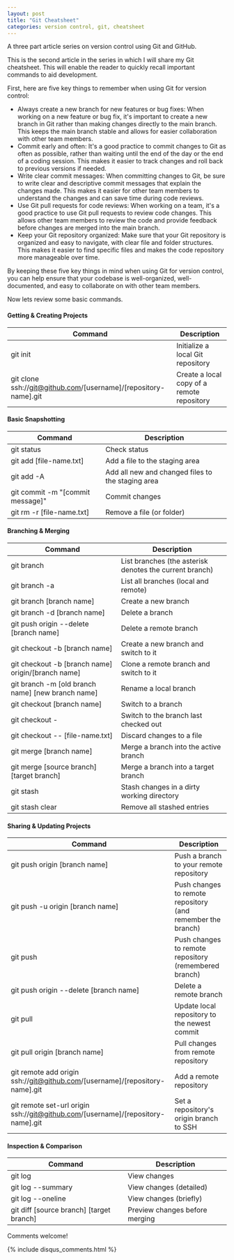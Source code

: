 ```yaml
---
layout: post
title: "Git Cheatsheet"
categories: version control, git, cheatsheet
---
```

A three part article series on version control using Git and GitHub. 

This is the second article in the series in which I will share my Git cheatsheet. This will enable the reader to quickly recall important commands to aid development. 

First, here are five key things to remember when using Git for version control:

- Always create a new branch for new features or bug fixes: When working on a new feature or bug fix, it's important to create a new branch in Git rather than making changes directly to the main branch. This keeps the main branch stable and allows for easier collaboration with other team members.
- Commit early and often: It's a good practice to commit changes to Git as often as possible, rather than waiting until the end of the day or the end of a coding session. This makes it easier to track changes and roll back to previous versions if needed.
- Write clear commit messages: When committing changes to Git, be sure to write clear and descriptive commit messages that explain the changes made. This makes it easier for other team members to understand the changes and can save time during code reviews.
- Use Git pull requests for code reviews: When working on a team, it's a good practice to use Git pull requests to review code changes. This allows other team members to review the code and provide feedback before changes are merged into the main branch.
- Keep your Git repository organized: Make sure that your Git repository is organized and easy to navigate, with clear file and folder structures. This makes it easier to find specific files and makes the code repository more manageable over time.

By keeping these five key things in mind when using Git for version control, you can help ensure that your codebase is well-organized, well-documented, and easy to collaborate on with other team members.

Now lets review some basic commands. 

#### Getting & Creating Projects

| Command | Description |
| - | - |
| git init | Initialize a local Git repository |
| git clone ssh://git@github.com/[username]/[repository-name].git | Create a local copy of a remote repository |

#### Basic Snapshotting

| Command | Description |
| - | - |
| git status | Check status |
| git add [file-name.txt] | Add a file to the staging area |
| git add -A | Add all new and changed files to the staging area |
| git commit -m "[commit message]" | Commit changes |
| git rm -r [file-name.txt] | Remove a file (or folder) |

#### Branching & Merging

| Command | Description |
| - | - |
| git branch | List branches (the asterisk denotes the current branch) |
| git branch -a | List all branches (local and remote) |
| git branch [branch name] | Create a new branch |
| git branch -d [branch name] | Delete a branch |
| git push origin \-\-delete [branch name] | Delete a remote branch |
| git checkout -b [branch name] | Create a new branch and switch to it |
| git checkout -b [branch name] origin/[branch name] | Clone a remote branch and switch to it |
| git branch -m [old branch name] [new branch name] | Rename a local branch |
| git checkout [branch name] | Switch to a branch |
| git checkout - | Switch to the branch last checked out |
| git checkout \-\- [file-name.txt] | Discard changes to a file |
| git merge [branch name] | Merge a branch into the active branch |
| git merge [source branch] [target branch] | Merge a branch into a target branch |
| git stash | Stash changes in a dirty working directory |
| git stash clear | Remove all stashed entries |

#### Sharing & Updating Projects

| Command | Description |
| - | - |
| git push origin [branch name] | Push a branch to your remote repository |
| git push -u origin [branch name] | Push changes to remote repository (and remember the branch) |
| git push | Push changes to remote repository (remembered branch) |
| git push origin --delete [branch name] | Delete a remote branch |
| git pull | Update local repository to the newest commit |
| git pull origin [branch name] | Pull changes from remote repository |
| git remote add origin ssh://git@github.com/[username]/[repository-name].git | Add a remote repository |
| git remote set-url origin ssh://git@github.com/[username]/[repository-name].git | Set a repository's origin branch to SSH |

#### Inspection & Comparison

| Command | Description |
| - | - |
| git log | View changes |
| git log \-\-summary | View changes (detailed) |
| git log \-\-oneline | View changes (briefly) |
| git diff [source branch] [target branch] | Preview changes before merging |

Comments welcome!

{% include disqus_comments.html %}
